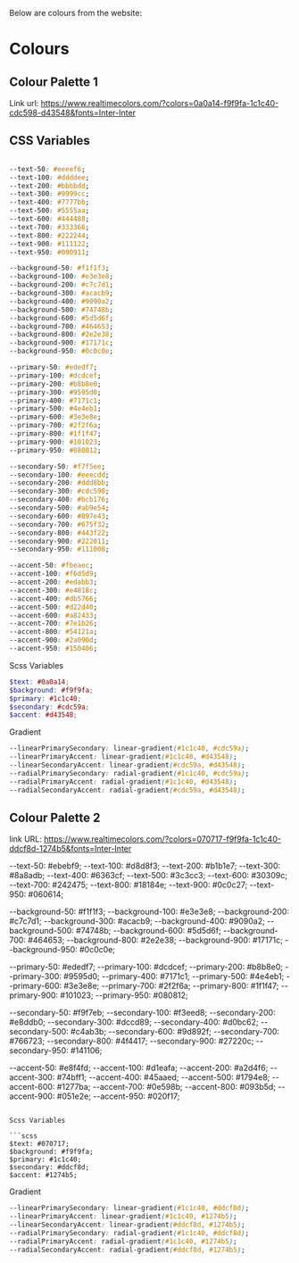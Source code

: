 Below are colours from the website: 

# Colours

## Colour Palette 1

Link url: https://www.realtimecolors.com/?colors=0a0a14-f9f9fa-1c1c40-cdc598-d43548&fonts=Inter-Inter

## CSS Variables

```css  

--text-50: #eeeef6;
--text-100: #ddddee;
--text-200: #bbbbdd;
--text-300: #9999cc;
--text-400: #7777bb;
--text-500: #5555aa;
--text-600: #444488;
--text-700: #333366;
--text-800: #222244;
--text-900: #111122;
--text-950: #090911;

--background-50: #f1f1f3;
--background-100: #e3e3e8;
--background-200: #c7c7d1;
--background-300: #acacb9;
--background-400: #9090a2;
--background-500: #74748b;
--background-600: #5d5d6f;
--background-700: #464653;
--background-800: #2e2e38;
--background-900: #17171c;
--background-950: #0c0c0e;

--primary-50: #ededf7;
--primary-100: #dcdcef;
--primary-200: #b8b8e0;
--primary-300: #9595d0;
--primary-400: #7171c1;
--primary-500: #4e4eb1;
--primary-600: #3e3e8e;
--primary-700: #2f2f6a;
--primary-800: #1f1f47;
--primary-900: #101023;
--primary-950: #080812;

--secondary-50: #f7f5ee;
--secondary-100: #eeecdd;
--secondary-200: #ddd8bb;
--secondary-300: #cdc598;
--secondary-400: #bcb176;
--secondary-500: #ab9e54;
--secondary-600: #897e43;
--secondary-700: #675f32;
--secondary-800: #443f22;
--secondary-900: #222011;
--secondary-950: #111008;

--accent-50: #fbeaec;
--accent-100: #f6d5d9;
--accent-200: #edabb3;
--accent-300: #e4818c;
--accent-400: #db5766;
--accent-500: #d22d40;
--accent-600: #a82433;
--accent-700: #7e1b26;
--accent-800: #54121a;
--accent-900: #2a090d;
--accent-950: #150406;

```

Scss Variables

```scss
$text: #0a0a14;
$background: #f9f9fa;
$primary: #1c1c40;
$secondary: #cdc59a;
$accent: #d43548;
```

Gradient

```css
--linearPrimarySecondary: linear-gradient(#1c1c40, #cdc59a);
--linearPrimaryAccent: linear-gradient(#1c1c40, #d43548);
--linearSecondaryAccent: linear-gradient(#cdc59a, #d43548);
--radialPrimarySecondary: radial-gradient(#1c1c40, #cdc59a);
--radialPrimaryAccent: radial-gradient(#1c1c40, #d43548);
--radialSecondaryAccent: radial-gradient(#cdc59a, #d43548);
```

## Colour Palette 2

link URL: https://www.realtimecolors.com/?colors=070717-f9f9fa-1c1c40-ddcf8d-1274b5&fonts=Inter-Inter

--text-50: #ebebf9;
--text-100: #d8d8f3;
--text-200: #b1b1e7;
--text-300: #8a8adb;
--text-400: #6363cf;
--text-500: #3c3cc3;
--text-600: #30309c;
--text-700: #242475;
--text-800: #18184e;
--text-900: #0c0c27;
--text-950: #060614;

--background-50: #f1f1f3;
--background-100: #e3e3e8;
--background-200: #c7c7d1;
--background-300: #acacb9;
--background-400: #9090a2;
--background-500: #74748b;
--background-600: #5d5d6f;
--background-700: #464653;
--background-800: #2e2e38;
--background-900: #17171c;
--background-950: #0c0c0e;

--primary-50: #ededf7;
--primary-100: #dcdcef;
--primary-200: #b8b8e0;
--primary-300: #9595d0;
--primary-400: #7171c1;
--primary-500: #4e4eb1;
--primary-600: #3e3e8e;
--primary-700: #2f2f6a;
--primary-800: #1f1f47;
--primary-900: #101023;
--primary-950: #080812;

--secondary-50: #f9f7eb;
--secondary-100: #f3eed8;
--secondary-200: #e8ddb0;
--secondary-300: #dccd89;
--secondary-400: #d0bc62;
--secondary-500: #c4ab3b;
--secondary-600: #9d892f;
--secondary-700: #766723;
--secondary-800: #4f4417;
--secondary-900: #27220c;
--secondary-950: #141106;

--accent-50: #e8f4fd;
--accent-100: #d1eafa;
--accent-200: #a2d4f6;
--accent-300: #74bff1;
--accent-400: #45aaed;
--accent-500: #1794e8;
--accent-600: #1277ba;
--accent-700: #0e598b;
--accent-800: #093b5d;
--accent-900: #051e2e;
--accent-950: #020f17;

```

Scss Variables

```scss
$text: #070717;
$background: #f9f9fa;
$primary: #1c1c40;
$secondary: #ddcf8d;
$accent: #1274b5;
```

Gradient

```css
--linearPrimarySecondary: linear-gradient(#1c1c40, #ddcf8d);
--linearPrimaryAccent: linear-gradient(#1c1c40, #1274b5);
--linearSecondaryAccent: linear-gradient(#ddcf8d, #1274b5);
--radialPrimarySecondary: radial-gradient(#1c1c40, #ddcf8d);
--radialPrimaryAccent: radial-gradient(#1c1c40, #1274b5);
--radialSecondaryAccent: radial-gradient(#ddcf8d, #1274b5);
```
